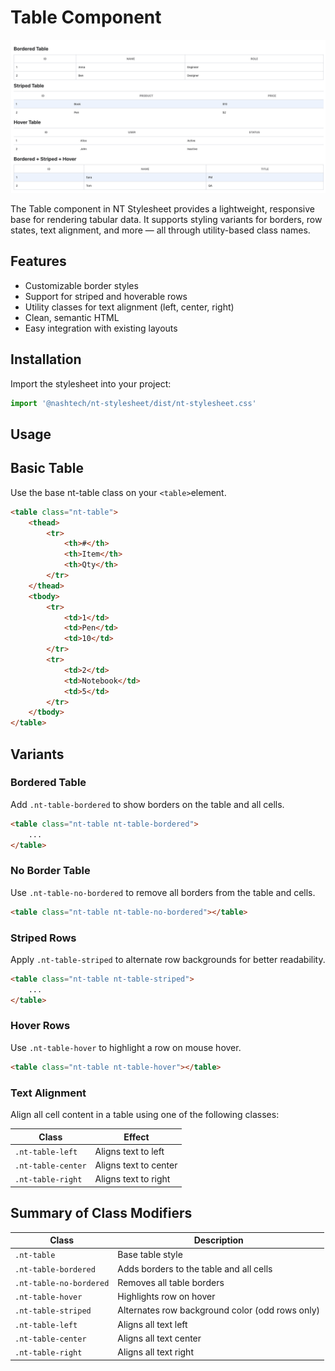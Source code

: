 # Table Component

![alt text](./table.png)

The Table component in NT Stylesheet provides a lightweight, responsive base for rendering tabular data. It supports styling variants for borders, row states, text alignment, and more — all through utility-based class names.

## Features

-   Customizable border styles
-   Support for striped and hoverable rows
-   Utility classes for text alignment (left, center, right)
-   Clean, semantic HTML
-   Easy integration with existing layouts

## Installation

Import the stylesheet into your project:

```js
import '@nashtech/nt-stylesheet/dist/nt-stylesheet.css'
```

## Usage

## Basic Table

Use the base nt-table class on your `<table>`element.

```html
<table class="nt-table">
    <thead>
        <tr>
            <th>#</th>
            <th>Item</th>
            <th>Qty</th>
        </tr>
    </thead>
    <tbody>
        <tr>
            <td>1</td>
            <td>Pen</td>
            <td>10</td>
        </tr>
        <tr>
            <td>2</td>
            <td>Notebook</td>
            <td>5</td>
        </tr>
    </tbody>
</table>
```

## Variants

### Bordered Table

Add `.nt-table-bordered` to show borders on the table and all cells.

```html
<table class="nt-table nt-table-bordered">
    ...
</table>
```

### No Border Table

Use `.nt-table-no-bordered` to remove all borders from the table and cells.

```html
<table class="nt-table nt-table-no-bordered"></table>
```

### Striped Rows

Apply `.nt-table-striped` to alternate row backgrounds for better readability.

```html
<table class="nt-table nt-table-striped">
    ...
</table>
```

### Hover Rows

Use `.nt-table-hover` to highlight a row on mouse hover.

```html
<table class="nt-table nt-table-hover"></table>
```

### Text Alignment

Align all cell content in a table using one of the following classes:

| Class              | Effect                |
| ------------------ | --------------------- |
| `.nt-table-left`   | Aligns text to left   |
| `.nt-table-center` | Aligns text to center |
| `.nt-table-right`  | Aligns text to right  |

## Summary of Class Modifiers

| Class                   | Description                                     |
| ----------------------- | ----------------------------------------------- |
| `.nt-table`             | Base table style                                |
| `.nt-table-bordered`    | Adds borders to the table and all cells         |
| `.nt-table-no-bordered` | Removes all table borders                       |
| `.nt-table-hover`       | Highlights row on hover                         |
| `.nt-table-striped`     | Alternates row background color (odd rows only) |
| `.nt-table-left`        | Aligns all text left                            |
| `.nt-table-center`      | Aligns all text center                          |
| `.nt-table-right`       | Aligns all text right                           |
